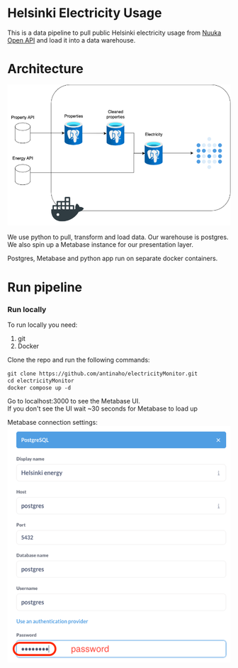 <h1>Helsinki Electricity Usage</h1>

This is a data pipeline to pull public Helsinki electricity usage from [Nuuka Open API](https://helsinki-openapi.nuuka.cloud/swagger/index.html) and load it into a data warehouse.

<h1>Architecture</h1>

![metabase_connection_settings](https://github.com/antinaho/electricityMonitor/raw/master/assets/pipeline.png?raw=true)

We use python to pull, transform and load data. Our warehouse is postgres. We also spin up a Metabase instance for our presentation layer.

Postgres, Metabase and python app run on separate docker containers.

<h1>Run pipeline</h1>
<h3>Run locally</h3>

To run locally you need:
  1. git
  2. Docker

Clone the repo and run the following commands:
```
git clone https://github.com/antinaho/electricityMonitor.git
cd electricityMonitor
docker compose up -d
```
Go to localhost:3000 to see the Metabase UI.\
If you don't see the UI wait ~30 seconds for Metabase to load up

Metabase connection settings:
![metabase_connection_settings](https://github.com/antinaho/electricityMonitor/raw/master/assets/metabase_connections.png?raw=true)
